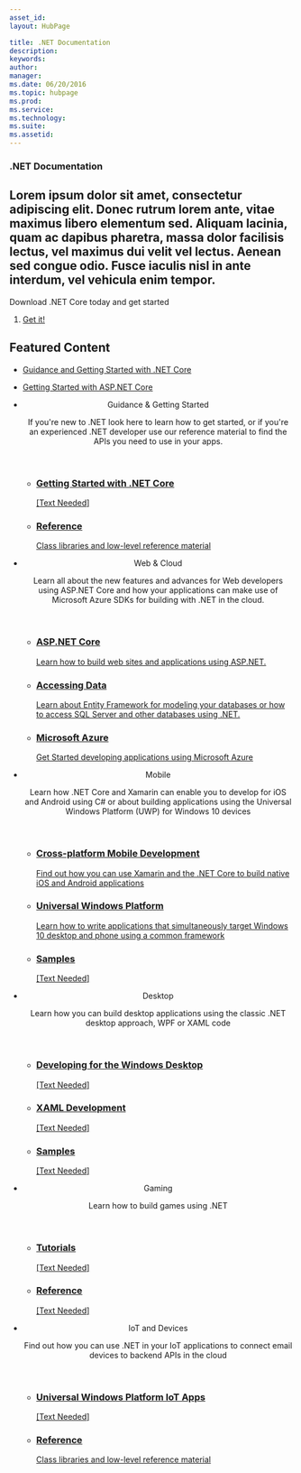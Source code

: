 ```yaml
---
asset_id: 
layout: HubPage

title: .NET Documentation 
description:   
keywords:  
author:   
manager:   
ms.date: 06/20/2016  
ms.topic: hubpage  
ms.prod:   
ms.service:   
ms.technology:   
ms.suite: 
ms.assetid:
---
```


<article id="main">
    <section id="hero-content" class="graph">
        <h1>.NET Documentation</h1>
        <h2>Lorem ipsum dolor sit amet, consectetur adipiscing elit. Donec rutrum lorem ante, vitae maximus libero elementum sed. Aliquam lacinia, quam ac dapibus pharetra, massa dolor facilisis lectus, vel maximus dui velit vel lectus. Aenean sed congue odio. Fusce iaculis nisl in ante interdum, vel vehicula enim tempor.</h2>
    </section>
    <aside class="alert section-border">
        <p>Download .NET Core today and get started</p>
        <ol class="action-list">
            <li><a href="" class="button-bordered button-translucent">Get it!</a></li>
        </ol>
    </aside>
    <section id="featured" class="container">
        <h2 class="section-heading"><span class="icon icon-lightbulb-checked"></span> Featured Content</h2>
        <div class="features row">
            <ul class="column-half">
                <li><a href="core/index">Guidance and Getting Started with .NET Core</a></li>
            </ul>
            <ul class="column-half">
                <li><a href="core/api/index">Getting Started with ASP.NET Core</a></li>
            </ul>
        </div>
    </section>
    <div id="journeys">
        <section class="container">
            <ul class="journeys-list">
                <li class="journey-step">
                    <header class="journey-step-header row">
                        <div class="title column-third">
                            <span class="icon icon-tip"></span>
                            <p>Guidance &amp; Getting Started</p>
                        </div>
                        <p class="description column-two-thirds">
                            If you're new to .NET look here to learn how to get started, or if you're an experienced .NET developer use our reference material to find the APIs you need to use in your apps.
                        </p>
                    </header>
                    <section class="journey-step-elements content">
                        <ul class="row">
                            <li class="column column-third">
                                <a href="">
                                    <h3>Getting Started with .NET Core</h3>
                                    <p>[Text Needed]</p>
                                </a>
                            </li>
                            <li class="column column-third">
                                <a href="">
                                    <h3>Reference</h3>
                                    <p>Class libraries and low-level reference material</p>
                                </a>
                            </li>
                        </ul>
                    </section>
                </li>
                <li class="journey-step">
                    <header class="journey-step-header row">
                        <div class="title column-third">
                            <span class="icon icon-tip"></span>
                            <p>Web &amp; Cloud</p>
                        </div>
                        <p class="description column-two-thirds">
                            Learn all about the new features and advances for Web developers using ASP.NET Core and how your applications can make use of Microsoft Azure SDKs for building with .NET in the cloud.
                        </p>
                    </header>
                    <section class="journey-step-elements content">
                        <ul class="row">
                            <li class="column column-third">
                                <a href="">
                                    <h3>ASP.NET Core</h3>
                                    <p>Learn how to build web sites and applications using ASP.NET.</p>
                                </a>
                            </li>
                            <li class="column column-third">
                                <a href="">
                                    <h3>Accessing Data</h3>
                                    <p>Learn about Entity Framework for modeling your databases or how to access SQL Server and other databases using .NET.</p>
                                </a>
                            </li>
                            <li class="column column-third">
                                <a href="">
                                    <h3>Microsoft Azure</h3>
                                    <p>Get Started developing applications using Microsoft Azure</p>
                                </a>
                            </li>
                        </ul>
                    </section>
                </li>
                <li class="journey-step">
                    <header class="journey-step-header row">
                        <div class="title column-third">
                            <span class="icon icon-tip"></span>
                            <p>Mobile</p>
                        </div>
                        <p class="description column-two-thirds">
                            Learn how .NET Core and Xamarin can enable you to develop for iOS and Android using C# or about building applications using the Universal Windows Platform (UWP) for Windows 10 devices
                        </p>
                    </header>
                    <section class="journey-step-elements content">
                        <ul class="row">
                            <li class="column column-third">
                                <a href="">
                                    <h3>Cross-platform Mobile Development</h3>
                                    <p>Find out how you can use Xamarin and the .NET Core to build native iOS and Android applications</p>
                                </a>
                            </li>
                            <li class="column column-third">
                                <a href="">
                                    <h3>Universal Windows Platform</h3>
                                    <p>Learn how to write applications that simultaneously target Windows 10 desktop and phone using a common framework</p>
                                </a>
                            </li>
                            <li class="column column-third">
                                <a href="">
                                    <h3>Samples</h3>
                                    <p>[Text Needed]</p>
                                </a>
                            </li>
                        </ul>
                    </section>
                </li>
                <li class="journey-step">
                    <header class="journey-step-header row">
                        <div class="title column-third">
                            <span class="icon icon-tip"></span>
                            <p>Desktop</p>
                        </div>
                        <p class="description column-two-thirds">
                            Learn how you can build desktop applications using the classic .NET desktop approach, WPF or XAML code
                        </p>
                    </header>
                    <section class="journey-step-elements content">
                        <ul class="row">
                            <li class="column column-third">
                                <a href="">
                                    <h3>Developing for the Windows Desktop</h3>
                                    <p>[Text Needed]</p>
                                </a>
                            </li>
                            <li class="column column-third">
                                <a href="">
                                    <h3>XAML Development</h3>
                                    <p>[Text Needed]</p>
                                </a>
                            </li>
                            <li class="column column-third">
                                <a href="">
                                    <h3>Samples</h3>
                                    <p>[Text Needed]</p>
                                </a>
                            </li>
                        </ul>
                    </section>
                </li>
                <li class="journey-step">
                    <header class="journey-step-header row">
                        <div class="title column-third">
                            <span class="icon icon-tip"></span>
                            <p>Gaming</p>
                        </div>
                        <p class="description column-two-thirds">
                            Learn how to build games using .NET
                        </p>
                    </header>
                    <section class="journey-step-elements content">
                        <ul class="row">
                            <li class="column column-third">
                                <a href="">
                                    <h3>Tutorials</h3>
                                    <p>[Text Needed]</p>
                                </a>
                            </li>
                            <li class="column column-third">
                                <a href="">
                                    <h3>Reference</h3>
                                    <p>[Text Needed]</p>
                                </a>
                            </li>
                        </ul>
                    </section>
                </li>
                <li class="journey-step">
                    <header class="journey-step-header row">
                        <div class="title column-third">
                            <span class="icon icon-tip"></span>
                            <p>IoT and Devices</p>
                        </div>
                        <p class="description column-two-thirds">
                            Find out how you can use .NET in your IoT applications to connect email devices to backend APIs in the cloud
                        </p>
                    </header>
                    <section class="journey-step-elements content">
                        <ul class="row">
                            <li class="column column-third">
                                <a href="">
                                    <h3>Universal Windows Platform IoT Apps</h3>
                                    <p>[Text Needed]</p>
                                </a>
                            </li>
                            <li class="column column-third">
                                <a href="">
                                    <h3>Reference</h3>
                                    <p>Class libraries and low-level reference material</p>
                                </a>
                            </li>
                        </ul>
                    </section>
                </li>
            </ul>
        </section>
    </div>
</article>
